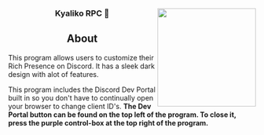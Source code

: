 <h3 align=center>Kyaliko RPC 🎉</h><img align=right height=200 src="https://cdn.discordapp.com/attachments/1053714864054468619/1053715108892782693/Kyaliko_RPC.PNG.png" >

<h2 align=center>About</h2>

This program allows users to customize their Rich Presence on Discord. It has a sleek dark design with alot of features.

This program includes the Discord Dev Portal built in so you don't have to continually open your browser to change client ID's.
**The Dev Portal button can be found on the top left of the program. To close it, press the purple control-box at the top right of the program.**

